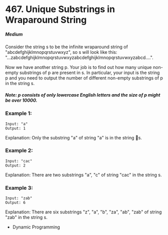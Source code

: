 # 467. Unique Substrings in Wraparound String
##### Medium

Consider the string s to be the infinite wraparound string of "abcdefghijklmnopqrstuvwxyz", so s will look like this: "...zabcdefghijklmnopqrstuvwxyzabcdefghijklmnopqrstuvwxyzabcd....".

Now we have another string p. Your job is to find out how many unique non-empty substrings of p are present in s. In particular, your input is the string p and you need to output the number of different non-empty substrings of p in the string s.

##### Note: p consists of only lowercase English letters and the size of p might be over 10000.

### Example 1:
```
Input: "a"
Output: 1
```

Explanation: Only the substring "a" of string "a" is in the string s.

### Example 2:

```
Input: "cac"
Output: 2
```
Explanation: There are two substrings "a", "c" of string "cac" in the string s.

### Example 3:
```
Input: "zab"
Output: 6
```
Explanation: There are six substrings "z", "a", "b", "za", "ab", "zab" of string "zab" in the string s.

* Dynamic Programming